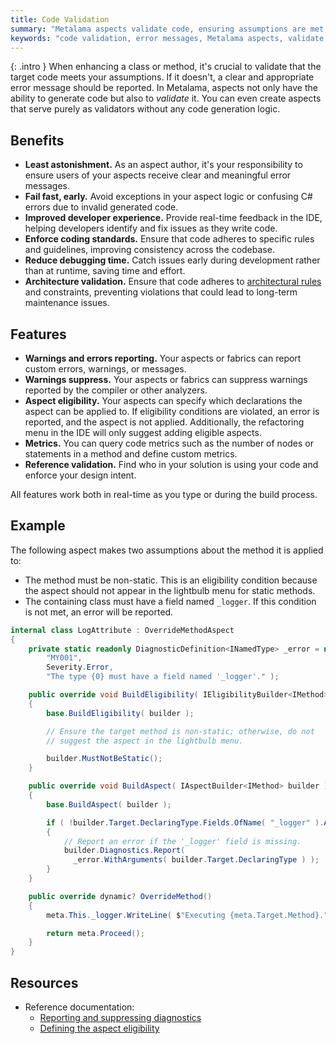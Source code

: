 ```yaml
---
title: Code Validation
summary: "Metalama aspects validate code, ensuring assumptions are met, providing error messages, and defining eligibility."
keywords: "code validation, error messages, Metalama aspects, validate code, eligibility conditions, diagnostics"
---
```


{: .intro }
When enhancing a class or method, it's crucial to validate that the target code meets your assumptions. If it doesn't, a clear and appropriate error message should be reported. In Metalama, aspects not only have the ability to generate code but also to _validate_ it. You can even create aspects that serve purely as validators without any code generation logic.

## Benefits

- **Least astonishment.** As an aspect author, it's your responsibility to ensure users of your aspects receive clear and meaningful error messages.
- **Fail fast, early.** Avoid exceptions in your aspect logic or confusing C# errors due to invalid generated code.
- **Improved developer experience.** Provide real-time feedback in the IDE, helping developers identify and fix issues as they write code.
- **Enforce coding standards.** Ensure that code adheres to specific rules and guidelines, improving consistency across the codebase.
- **Reduce debugging time.** Catch issues early during development rather than at runtime, saving time and effort.
- **Architecture validation.** <i class="premium"></i> Ensure that code adheres to [architectural rules](/applications/architecture-verification) and constraints, preventing violations that could lead to long-term maintenance issues.

## Features

- **Warnings and errors reporting.** Your aspects or fabrics can report custom errors, warnings, or messages.
- **Warnings suppress.** Your aspects or fabrics can suppress warnings reported by the compiler or other analyzers.
- **Aspect eligibility.** Your aspects can specify which declarations the aspect can be applied to. If eligibility conditions are violated, an error is reported, and the aspect is not applied. Additionally, the refactoring menu in the IDE will only suggest adding eligible aspects.
- **Metrics.** You can query code metrics such as the number of nodes or statements in a method and define custom metrics.
- **Reference validation.** <i class="premium"></i> Find who in your solution is using your code and enforce your design intent.

All features work both in real-time as you type or during the build process.

## Example

The following aspect makes two assumptions about the method it is applied to:

- The method must be non-static. This is an eligibility condition because the aspect should not appear in the lightbulb menu for static methods.
- The containing class must have a field named `_logger`. If this condition is not met, an error will be reported.

```cs
internal class LogAttribute : OverrideMethodAspect
{
    private static readonly DiagnosticDefinition<INamedType> _error = new(
        "MY001",
        Severity.Error,
        "The type {0} must have a field named '_logger'." );

    public override void BuildEligibility( IEligibilityBuilder<IMethod> builder )
    {
        base.BuildEligibility( builder );

        // Ensure the target method is non-static; otherwise, do not
        // suggest the aspect in the lightbulb menu.

        builder.MustNotBeStatic();
    }

    public override void BuildAspect( IAspectBuilder<IMethod> builder )
    {
        base.BuildAspect( builder );

        if ( !builder.Target.DeclaringType.Fields.OfName( "_logger" ).Any() )
        {
            // Report an error if the '_logger' field is missing.
            builder.Diagnostics.Report(
              _error.WithArguments( builder.Target.DeclaringType ) );
        }
    }

    public override dynamic? OverrideMethod()
    {
        meta.This._logger.WriteLine( $"Executing {meta.Target.Method}." );

        return meta.Proceed();
    }
}
```

## Resources

* Reference documentation:
    - [Reporting and suppressing diagnostics](https://doc.metalama.net/conceptual/aspects/diagnostics)
    - [Defining the aspect eligibility](https://doc.metalama.net/conceptual/aspects/eligibility)
